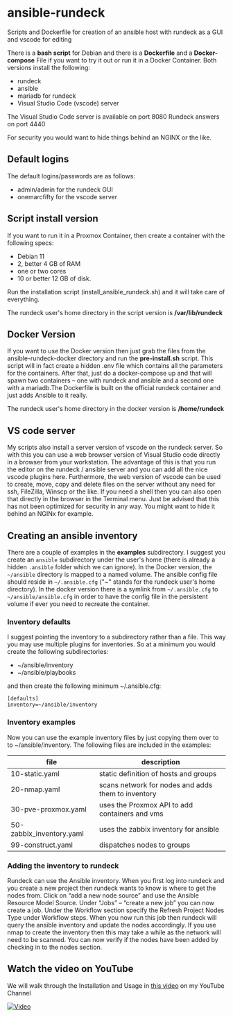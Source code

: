 # ansible-rundeck

Scripts and Dockerfile for creation of an ansible host with rundeck as a GUI and vscode for editing

There is a **bash script** for Debian and there is a **Dockerfile** and a **Docker-compose** File if you want to try it out or run it in a Docker Container. Both versions install the following:

- rundeck
- ansible
- mariadb for rundeck
- Visual Studio Code (vscode) server

The Visual Studio Code server is available on port 8080
Rundeck answers on port 4440

For security you would want to hide things behind an NGINX or the like.

## Default logins

The default logins/passwords are as follows:

- admin/admin for the rundeck GUI
- onemarcfifty for the vscode server


## Script install version

If you want to run it in a Proxmox Container, then create a container with the following specs:

- Debian 11
- 2, better 4 GB of RAM
- one or two cores
- 10 or better 12 GB of disk.

Run the installation script (install_ansible_rundeck.sh) and it will take care of everything. 

The rundeck user's home directory in the script version is **/var/lib/rundeck**

## Docker Version

If you want to use the Docker version then just grab the files from the ansible-rundeck-docker directory and run the **pre-install.sh** script. This script will in fact create a hidden .env file which contains all the parameters for the containers. After that, just do a docker-compose up and that will spawn two containers – one with rundeck and ansible and a second one with a mariadb.The Dockerfile is built on the official rundeck container and just adds Ansible to it really. 

The rundeck user's home directory in the docker version is **/home/rundeck**

## VS code server

My scripts also install a server version of vscode on the rundeck server. So with this you can use a web browser version of Visual Studio code directly in a browser from your workstation. The advantage of this is that you run the editor on the rundeck / ansible server and you can add all the nice vscode plugins here. Furthermore, the web version of vscode can be used to create, move, copy and delete files on the server without any need for ssh, FileZilla, Winscp or the like. If you need a shell then you can also open that directly in the browser in the Terminal menu. Just be advised that this has not been optimized for security in any way. You might want to hide it behind an NGINx for example.

## Creating an ansible inventory

There are a couple of examples in the **examples** subdirectory. I suggest you create an `ansible` subdirectory under the user's home (there is already a hidden `.ansible` folder which we can ignore). In the Docker version, the `~/ansible` directory is mapped to a named volume. The ansible config file should reside in `~/.ansible.cfg` ("~" stands for the rundeck user's home directory). In the docker version there is a symlink from `~/.ansible.cfg` to `~/ansible/ansible.cfg` in order to have the config file in the persistent volume if ever you need to recreate the container.

### Inventory defaults

I suggest pointing the inventory to a subdirectory rather than a file. This way you may use multiple plugins for inventories. So at a minimum you would create the following subdirectories:

- ~/ansible/inventory
- ~/ansible/playbooks

and then create the following minimum ~/.ansible.cfg:

    [defaults]
    inventory=~/ansible/inventory


### Inventory examples

Now you can use the example inventory files by just copying them over to to ~/ansible/inventory. The following files are included in the examples:

| file                     | description                                         |
| ------------------------ | --------------------------------------------------- |
| 10-static.yaml           | static definition of hosts and groups               |
| 20-nmap.yaml             | scans network for nodes and adds them to inventory  |
| 30-pve-proxmox.yaml      | uses the Proxmox API to add containers and vms      |
| 50-zabbix_inventory.yaml | uses the zabbix inventory for ansible               |
| 99-construct.yaml        | dispatches nodes to groups                          |

### Adding the inventory to rundeck

Rundeck can use the Ansible inventory. When you first log into rundeck and you create a new project then rundeck wants to know is where to get the nodes from. Click on “add a new node source” and use the Ansible Resource Model Source. Under “Jobs” – “create a new job” you can now create a job. Under the Workflow section specify the Refresh Project Nodes Type under Workflow steps. When you now run this job then rundeck will query the ansible inventory and update the nodes accordingly. If you use nmap to create the inventory then this may take a while as the network will need to be scanned. You can now verify if the nodes have been added by checking in to the nodes section.

## Watch the video on YouTube

We will walk through the Installation and Usage in [this video](https://www.youtube.com/watch?v=Vt2hDEONSUs) on my YouTube Channel

[![Video](https://www.onemarcfifty.com/assets/images/thumbnails/Vt2hDEONSUs.jpg)](https://www.youtube.com/watch?v=Vt2hDEONSUs)
